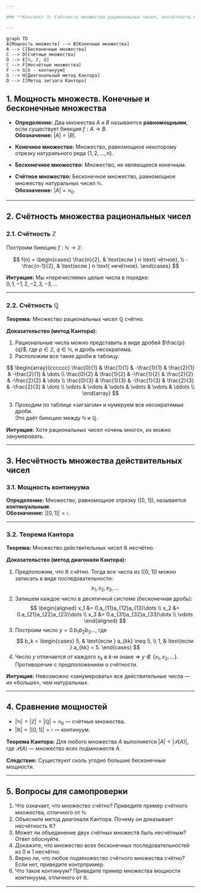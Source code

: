 ```yaml
---

### **Конспект 3: Счётность множества рациональных чисел, несчётность множества действительных чисел**

---
```

```mermaid
graph TD
A[Мощность множеств] --> B[Конечные множества]
A --> C[Бесконечные множества]
C --> D[Счётные множества]
D --> E[ℕ, ℤ, ℚ]
C --> F[Несчётные множества]
F --> G[ℝ - континуум]
G --> H[Диагональный метод Кантора]
D --> I[Метод зигзага Кантора]
```
## 1. Мощность множеств. Конечные и бесконечные множества

- **Определение:** Два множества $A$ и $B$ называются **равномощными**, если существует биекция $f : A \to B$.  
  **Обозначение:** $|A| = |B|$.

- **Конечное множество:** Множество, равномощное некоторому отрезку натурального ряда $\{1, 2, \dots, n\}$.  
- **Бесконечное множество:** Множество, не являющееся конечным.

- **Счётное множество:** Бесконечное множество, равномощное множеству натуральных чисел $\mathbb{N}$.  
  **Обозначение:** $|A| = \aleph_0$.

---

## 2. Счётность множества рациональных чисел

### 2.1. Счётность $\mathbb{Z}$

Построим биекцию $f : \mathbb{N} \to \mathbb{Z}$:

$$
f(n) = 
\begin{cases}
\frac{n}{2}, & \text{если } n \text{ чётное}, \\
-\frac{n-1}{2}, & \text{если } n \text{ нечётное}.
\end{cases}
$$

**Интуиция:** Мы «перечисляем» целые числа в порядке:  
$0, 1, -1, 2, -2, 3, -3, \dots$

---

### 2.2. Счётность $\mathbb{Q}$

**Теорема:** Множество рациональных чисел $\mathbb{Q}$ счётно.

**Доказательство (метод Кантора):**

1. Рациональные числа можно представить в виде дробей $\frac{p}{q}$, где $p \in \mathbb{Z}$, $q \in \mathbb{N}$, и дробь несократима.
2. Расположим все такие дроби в таблицу:

$$
\begin{array}{cccccc}
\frac{0}{1} & \frac{1}{1} & -\frac{1}{1} & \frac{2}{1} & -\frac{2}{1} & \dots \\
\frac{0}{2} & \frac{1}{2} & -\frac{1}{2} & \frac{2}{2} & -\frac{2}{2} & \dots \\
\frac{0}{3} & \frac{1}{3} & -\frac{1}{3} & \frac{2}{3} & -\frac{2}{3} & \dots \\
\vdots & \vdots & \vdots & \vdots & \vdots & \ddots \\
\end{array}
$$

3. Проходим по таблице «зигзагом» и нумеруем все несократимые дроби.  
   Это даёт биекцию между $\mathbb{N}$ и $\mathbb{Q}$.

**Интуиция:** Хотя рациональных чисел «очень много», их можно занумеровать.

---

## 3. Несчётность множества действительных чисел

### 3.1. Мощность континуума

**Определение:** Множество, равномощное отрезку \([0, 1]\), называется **континуальным**.  
**Обозначение:** $|[0, 1]| = \mathfrak{c}$.

---

### 3.2. Теорема Кантора

**Теорема:** Множество действительных чисел $\mathbb{R}$ несчётно.

**Доказательство (метод диагонали Кантора):**

1. Предположим, что $\mathbb{R}$ счётно. Тогда все числа из \([0, 1]\) можно записать в виде последовательности:  
   $$
   x_1, x_2, x_3, \dots
   $$
2. Запишем каждое число в десятичной системе (бесконечная дробь):  
   $$
   \begin{aligned}
   x_1 &= 0.a_{11}a_{12}a_{13}\dots \\
   x_2 &= 0.a_{21}a_{22}a_{23}\dots \\
   x_3 &= 0.a_{31}a_{32}a_{33}\dots \\
   \vdots
   \end{aligned}
   $$
3. Построим число $y = 0.b_1b_2b_3\dots$, где  
   $$
   b_k = 
   \begin{cases}
   5, & \text{если } a_{kk} \neq 5, \\
   1, & \text{если } a_{kk} = 5.
   \end{cases}
   $$
4. Число $y$ отличается от каждого $x_k$ в $k$-м знаке ⇒ $y \notin \{x_1, x_2, \dots\}$.  
   Противоречие с предположением о счётности.

**Интуиция:** Невозможно «занумеровать» все действительные числа — их «больше», чем натуральных.

---

## 4. Сравнение мощностей

- $|\mathbb{N}| = |\mathbb{Z}| = |\mathbb{Q}| = \aleph_0$ — счётные множества.
- $|\mathbb{R}| = |[0, 1]| = \mathfrak{c}$ — континуум.

**Теорема Кантора:** Для любого множества $A$ выполняется $|A| < |\mathcal{P}(A)|$, где $\mathcal{P}(A)$ — множество всех подмножеств $A$.

**Следствие:** Существуют сколь угодно большие бесконечные мощности.

---

## 5. Вопросы для самопроверки

1. Что означает, что множество счётно? Приведите пример счётного множества, отличного от $\mathbb{N}$.
2. Объясните метод диагонали Кантора. Почему он доказывает несчётность $\mathbb{R}$?
3. Может ли объединение двух счётных множеств быть несчётным? Ответ обоснуйте.
4. Докажите, что множество всех бесконечных последовательностей из 0 и 1 несчётно.
5. Верно ли, что любое подмножество счётного множества счётно? Если нет, приведите контрпример.
6. Что такое континуум? Приведите пример множества мощности континуума, отличного от $\mathbb{R}$.

---